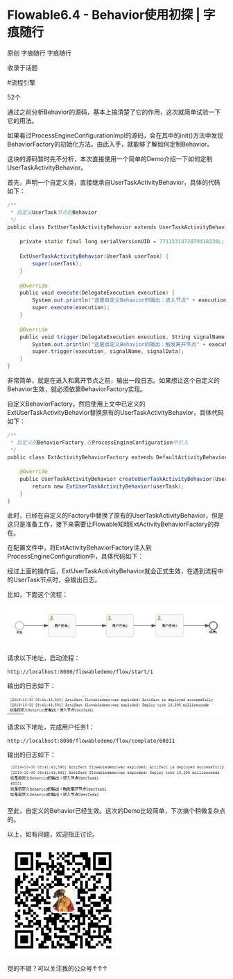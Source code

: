 # Flowable6.4 - Behavior使用初探 | 字痕随行
原创 字痕随行 字痕随行

收录于话题

#流程引擎

52个

通过之前分析Behavior的源码，基本上搞清楚了它的作用，这次就简单试验一下它的用法。

如果看过ProcessEngineConfigurationImpl的源码，会在其中的init()方法中发现BehaviorFactory的初始化方法。由此入手，就能够了解如何定制Behavior。

这块的源码暂时先不分析，本次直接使用一个简单的Demo介绍一下如何定制UserTaskActivityBehavior。

首先，声明一个自定义类，直接继承自UserTaskActivityBehavior，具体的代码如下：

```Java
/**
 * 自定义UserTask节点的Behavior
 */
public class ExtUserTaskActivityBehavior extends UserTaskActivityBehavior {

    private static final long serialVersionUID = 7711531472879418236L;

    ExtUserTaskActivityBehavior(UserTask userTask) {
        super(userTask);
    }

    @Override
    public void execute(DelegateExecution execution) {
        System.out.println("这是自定义Behavior的输出：进入节点" + execution.getCurrentActivityId());
        super.execute(execution);
    }

    @Override
    public void trigger(DelegateExecution execution, String signalName, Object signalData) {
        System.out.println("这是自定义Behavior的输出：触发离开节点" + execution.getCurrentActivityId());
        super.trigger(execution, signalName, signalData);
    }
}

```
非常简单，就是在进入和离开节点之前，输出一段日志。如果想让这个自定义的Behavior生效，就必须依靠BehaviorFactory实现。

自定义BehaviorFactory，然后使用上文中已定义的ExtUserTaskActivityBehavior替换原有的UserTaskActivityBehavior，具体代码如下：

```Java
/**
 * 自定义的BehaviorFactory,在ProcessEngineConfiguration中引入
 */
public class ExtActivityBehaviorFactory extends DefaultActivityBehaviorFactory {

    @Override
    public UserTaskActivityBehavior createUserTaskActivityBehavior(UserTask userTask) {
        return new ExtUserTaskActivityBehavior(userTask);
    }
}

```
此时，已经在自定义的Factory中替换了原有的UserTaskActivityBehavior，但是这只是准备工作，接下来需要让Flowable知晓ExtActivityBehaviorFactory的存在。

在配置文件中，将ExtActivityBehaviorFactory注入到ProcessEngineConfiguration中，具体代码如下：

经过上面的操作后，ExtUserTaskActivityBehavior就会正式生效，在遇到流程中的UserTask节点时，会输出日志。

比如，下面这个流程：

![image](../../images/Flowable6-Behavior使用初探/640.jpg)

请求以下地址，启动流程：

```Plain Text
http://localhost:8080/flowabledemo/flow/start/1

```
输出的日志如下：

![image](../../images/Flowable6-Behavior使用初探/640_2.jpg)

请求以下地址，完成用户任务1：

```Plain Text
http://localhost:8080/flowabledemo/flow/complate/60011

```
输出的日志如下：

![image](../../images/Flowable6-Behavior使用初探/640_3.jpg)

至此，自定义的Behavior已经生效。这次的Demo比较简单，下次搞个稍微复杂点的。

以上，如有问题，欢迎指正讨论。

![image](../../images/公众号.jpg)

觉的不错？可以关注我的公众号↑↑↑